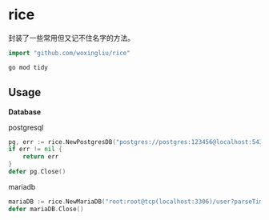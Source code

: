 # rice

封装了一些常用但又记不住名字的方法。

```go
import "github.com/woxingliu/rice"
```

```bash
go mod tidy
```

## Usage

**Database**

postgresql

```go
pg, err := rice.NewPostgresDB("postgres://postgres:123456@localhost:5432/user?sslmode=disable")
if err != nil {
	return err
}
defer pg.Close()
```

mariadb

```go
mariaDB := rice.NewMariaDB("root:root@tcp(localhost:3306)/user?parseTime=True&loc=Local&charset=utf8mb4")
defer mariaDB.Close()
```
